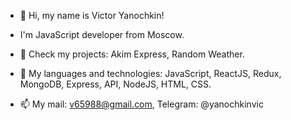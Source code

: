 - 👋 Hi, my name is Victor Yanochkin!
- I'm JavaScript developer from Moscow.

- 🌱 Check my projects: Akim Express, Random Weather.

- 💞️ My languages and technologies:
JavaScript, ReactJS, Redux, MongoDB, Express, API, NodeJS, HTML, CSS.

- 📫 My mail: v65988@gmail.com, Telegram: @yanochkinvic
